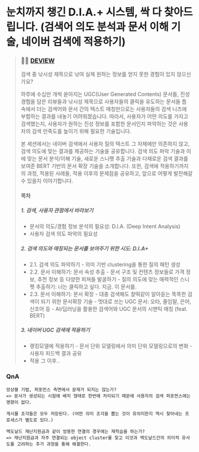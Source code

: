 # 눈치까지 챙긴 D.I.A.+ 시스템, 싹 다 찾아드립니다. (검색어 의도 분석과 문서 이해 기술, 네이버 검색에 적용하기)

> ### :raising_hand_woman: [DEVIEW](https://deview.kr/2020/sessions/381)
>
> 검색 중 낚시성 제목으로 낚여 실제 원하는 정보를 얻지 못한 경험이 있지 않으신가요?
>
> 하루에 수십만 개씩 쏟아지는 UGC(User Generated Contents) 문서들, 진성 경험을 담은 리뷰들과 낚시성 제목으로 사용자들의 클릭을 유도하는 문서들 틈 속에서 더는 검색어와 문서 간의 텍스트 매칭만으로는 사용자들의 검색 니즈에 부합하는 결과를 내놓기 어려워졌습니다. 따라서, 사용자가 어떤 의도를 가지고 검색했는지, 사용자가 원하는 진성 정보를 포함한 문서인지 파악하는 것은 사용자의 검색 만족도를 높이기 위해 필요한 기술입니다.
>
> 본 세션에서는 네이버 검색에서 사용자 질의 텍스트 그 자체에만 의존하지 않고, 검색 의도에 맞는 결과를 제공하는 기술을 공유합니다.
> 검색 의도 파악 기술과 이에 맞는 문서 분석/이해 기술, 새로운 스니펫 추출 기술과 다채로운 검색 결과를 보여준 BERT 기반의 문서 확장 기술을 소개합니다. 또한, 검색에 적용하기까지의 과정, 적용된 사례들, 적용 이후의 문제점을 공유하고, 앞으로 어떻게 발전해갈 수 있을지 이야기합니다.
>
> #### 목차
>
> ##### 1. 검색, 사용자 관점에서 바라보기
>
> - 문서의 의도/경험 정보 분석의 필요성: D.I.A. (Deep Intent Analysis)
> - 사용자 검색 의도 파악의 필요성
>
> ##### 2. 검색 의도와 매칭되는 문서를 보여주기 위한 시도: D.I.A+
>
> - 2.1. 검색 의도 파악하기
>   \- 의미 기반 clustering을 통한 질의 패턴 생성
> - 2.2. 문서 이해하기: 문서 속성 추출
>   \- 문서 구조 및 컨텐츠 정보들로 가격 정보, 추천 정보 등 다양한 피쳐들 발굴하기
>   \- 질의 의도에 맞는 매력적인 스니펫 추출하기: 너는 클릭하고 싶다. 지금. 이 문서를.
> - 2.3. 문서 이해하기: 문서 확장
>   \- 대충 검색해도 찰떡같이 알아듣는 똑똑한 검색이 되기 위한 문서확장 기술
>   \- 멋대로 쓰는 UGC 문서: 오타, 줄임말, 은어, 신조어 등
>   \- AI/딥러닝을 활용한 검색어와 UGC 문서의 시맨틱 매칭 (feat. BERT)
>
> ##### 3. 네이버 UGC 검색에 적용하기
>
> - 랭킹모델에 적용하기
>   \- 문서 단위 모델링에서 의미 단위 모델링으로의 변화
>   \- 사용자 피드백 결과 공유
> - 적용 그 이후..







### QnA

```
앙상블 기법, 퍼포먼스 측면에서 문제가 되지는 않는가?
=> 문서가 생성되는 시점에 배치 형태로 한번에 처리되기 때문에 사용자의 검색 퍼포먼스에는 영향이 없다.

게시물 조각들은 모두 저장된다. (어떤 의미 조각을 뽑는 것이 유의미한지 역시 찾아내는 프로세스가 별도로 있다.)

맥도날드 재난지원금과 같이 엉뚱한 연결의 경우에는 재학습을 하는가?
=> 재난지원금과 자주 연결되는 object cluster를 찾고 이것과 맥도날드간의 의미적 유사도를 고려하는 추가 과정을 통해 해결한다.
```


